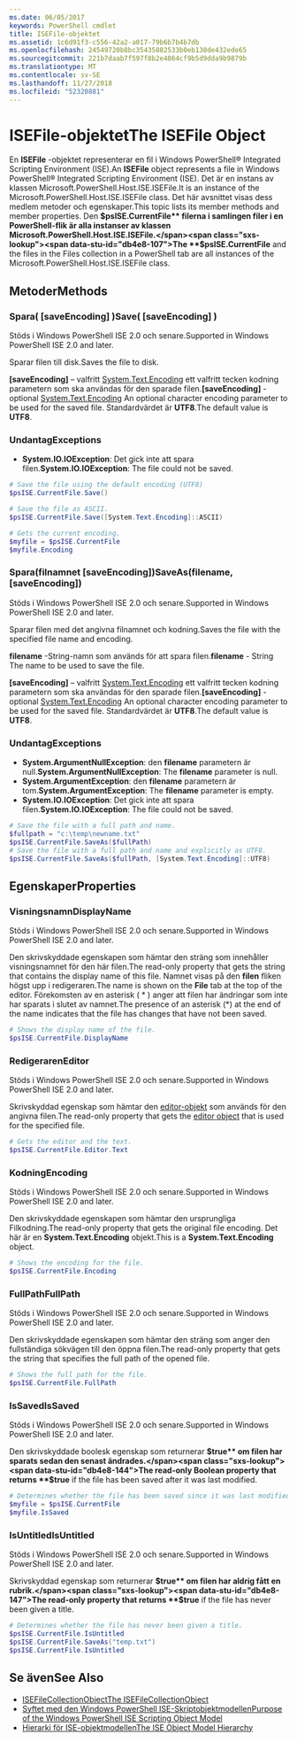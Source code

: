 ```yaml
---
ms.date: 06/05/2017
keywords: PowerShell cmdlet
title: ISEFile-objektet
ms.assetid: 1c6d91f3-c556-42a2-a017-79b6b7b4b7db
ms.openlocfilehash: 24549720b8bc35435882533b0eb138de432ede65
ms.sourcegitcommit: 221b7daab7f597f8b2e4864cf9b5d9dda9b9879b
ms.translationtype: MT
ms.contentlocale: sv-SE
ms.lasthandoff: 11/27/2018
ms.locfileid: "52320881"
---
```

# <a name="the-isefile-object"></a><span data-ttu-id="db4e8-103">ISEFile-objektet</span><span class="sxs-lookup"><span data-stu-id="db4e8-103">The ISEFile Object</span></span>

<span data-ttu-id="db4e8-104">En **ISEFile** -objektet representerar en fil i Windows PowerShell® Integrated Scripting Environment (ISE).</span><span class="sxs-lookup"><span data-stu-id="db4e8-104">An **ISEFile** object represents a file in Windows PowerShell® Integrated Scripting Environment (ISE).</span></span> <span data-ttu-id="db4e8-105">Det är en instans av klassen Microsoft.PowerShell.Host.ISE.ISEFile.</span><span class="sxs-lookup"><span data-stu-id="db4e8-105">It is an instance of the Microsoft.PowerShell.Host.ISE.ISEFile class.</span></span> <span data-ttu-id="db4e8-106">Det här avsnittet visas dess medlem metoder och egenskaper.</span><span class="sxs-lookup"><span data-stu-id="db4e8-106">This topic lists its member methods and member properties.</span></span> <span data-ttu-id="db4e8-107">Den **$psISE.CurrentFile** filerna i samlingen filer i en PowerShell-flik är alla instanser av klassen Microsoft.PowerShell.Host.ISE.ISEFile.</span><span class="sxs-lookup"><span data-stu-id="db4e8-107">The **$psISE.CurrentFile** and the files in the Files collection in a PowerShell tab are all instances of the Microsoft.PowerShell.Host.ISE.ISEFile class.</span></span>

## <a name="methods"></a><span data-ttu-id="db4e8-108">Metoder</span><span class="sxs-lookup"><span data-stu-id="db4e8-108">Methods</span></span>

### <a name="save-saveencoding-"></a><span data-ttu-id="db4e8-109">Spara\( \[saveEncoding\] \)</span><span class="sxs-lookup"><span data-stu-id="db4e8-109">Save\( \[saveEncoding\] \)</span></span>

<span data-ttu-id="db4e8-110">Stöds i Windows PowerShell ISE 2.0 och senare.</span><span class="sxs-lookup"><span data-stu-id="db4e8-110">Supported in Windows PowerShell ISE 2.0 and later.</span></span>

<span data-ttu-id="db4e8-111">Sparar filen till disk.</span><span class="sxs-lookup"><span data-stu-id="db4e8-111">Saves the file to disk.</span></span>

<span data-ttu-id="db4e8-112">**\[saveEncoding\]**  – valfritt [System.Text.Encoding](https://msdn.microsoft.com/library/system.text.encoding.aspx) ett valfritt tecken kodning parametern som ska användas för den sparade filen.</span><span class="sxs-lookup"><span data-stu-id="db4e8-112">**\[saveEncoding\]** - optional [System.Text.Encoding](https://msdn.microsoft.com/library/system.text.encoding.aspx) An optional character encoding parameter to be used for the saved file.</span></span> <span data-ttu-id="db4e8-113">Standardvärdet är **UTF8**.</span><span class="sxs-lookup"><span data-stu-id="db4e8-113">The default value is **UTF8**.</span></span>

### <a name="exceptions"></a><span data-ttu-id="db4e8-114">Undantag</span><span class="sxs-lookup"><span data-stu-id="db4e8-114">Exceptions</span></span>

- <span data-ttu-id="db4e8-115">**System.IO.IOException**: Det gick inte att spara filen.</span><span class="sxs-lookup"><span data-stu-id="db4e8-115">**System.IO.IOException**: The file could not be saved.</span></span>

```powershell
# Save the file using the default encoding (UTF8)
$psISE.CurrentFile.Save()

# Save the file as ASCII.
$psISE.CurrentFile.Save([System.Text.Encoding]::ASCII)

# Gets the current encoding.
$myfile = $psISE.CurrentFile
$myfile.Encoding
```

### <a name="saveasfilename-saveencoding"></a><span data-ttu-id="db4e8-116">Spara\(filnamnet \[saveEncoding\]\)</span><span class="sxs-lookup"><span data-stu-id="db4e8-116">SaveAs\(filename, \[saveEncoding\]\)</span></span>

<span data-ttu-id="db4e8-117">Stöds i Windows PowerShell ISE 2.0 och senare.</span><span class="sxs-lookup"><span data-stu-id="db4e8-117">Supported in Windows PowerShell ISE 2.0 and later.</span></span>

<span data-ttu-id="db4e8-118">Sparar filen med det angivna filnamnet och kodning.</span><span class="sxs-lookup"><span data-stu-id="db4e8-118">Saves the file with the specified file name and encoding.</span></span>

<span data-ttu-id="db4e8-119">**filename** -String-namn som används för att spara filen.</span><span class="sxs-lookup"><span data-stu-id="db4e8-119">**filename** - String The name to be used to save the file.</span></span>

<span data-ttu-id="db4e8-120">**\[saveEncoding\]**  – valfritt [System.Text.Encoding](https://msdn.microsoft.com/library/system.text.encoding.aspx) ett valfritt tecken kodning parametern som ska användas för den sparade filen.</span><span class="sxs-lookup"><span data-stu-id="db4e8-120">**\[saveEncoding\]** - optional [System.Text.Encoding](https://msdn.microsoft.com/library/system.text.encoding.aspx) An optional character encoding parameter to be used for the saved file.</span></span> <span data-ttu-id="db4e8-121">Standardvärdet är **UTF8**.</span><span class="sxs-lookup"><span data-stu-id="db4e8-121">The default value is **UTF8**.</span></span>

### <a name="exceptions"></a><span data-ttu-id="db4e8-122">Undantag</span><span class="sxs-lookup"><span data-stu-id="db4e8-122">Exceptions</span></span>

- <span data-ttu-id="db4e8-123">**System.ArgumentNullException**: den **filename** parametern är null.</span><span class="sxs-lookup"><span data-stu-id="db4e8-123">**System.ArgumentNullException**: The **filename** parameter is null.</span></span>
- <span data-ttu-id="db4e8-124">**System.ArgumentException**: den **filename** parametern är tom.</span><span class="sxs-lookup"><span data-stu-id="db4e8-124">**System.ArgumentException**: The **filename** parameter is empty.</span></span>
- <span data-ttu-id="db4e8-125">**System.IO.IOException**: Det gick inte att spara filen.</span><span class="sxs-lookup"><span data-stu-id="db4e8-125">**System.IO.IOException**: The file could not be saved.</span></span>

```powershell
# Save the file with a full path and name.
$fullpath = "c:\temp\newname.txt"
$psISE.CurrentFile.SaveAs($fullPath)
# Save the file with a full path and name and explicitly as UTF8.
$psISE.CurrentFile.SaveAs($fullPath, [System.Text.Encoding]::UTF8)
```

## <a name="properties"></a><span data-ttu-id="db4e8-126">Egenskaper</span><span class="sxs-lookup"><span data-stu-id="db4e8-126">Properties</span></span>

### <a name="displayname"></a><span data-ttu-id="db4e8-127">Visningsnamn</span><span class="sxs-lookup"><span data-stu-id="db4e8-127">DisplayName</span></span>

<span data-ttu-id="db4e8-128">Stöds i Windows PowerShell ISE 2.0 och senare.</span><span class="sxs-lookup"><span data-stu-id="db4e8-128">Supported in Windows PowerShell ISE 2.0 and later.</span></span>

<span data-ttu-id="db4e8-129">Den skrivskyddade egenskapen som hämtar den sträng som innehåller visningsnamnet för den här filen.</span><span class="sxs-lookup"><span data-stu-id="db4e8-129">The read-only property that gets the string that contains the display name of this file.</span></span> <span data-ttu-id="db4e8-130">Namnet visas på den **filen** fliken högst upp i redigeraren.</span><span class="sxs-lookup"><span data-stu-id="db4e8-130">The name is shown on the **File** tab at the top of the editor.</span></span> <span data-ttu-id="db4e8-131">Förekomsten av en asterisk \( \* \) anger att filen har ändringar som inte har sparats i slutet av namnet.</span><span class="sxs-lookup"><span data-stu-id="db4e8-131">The presence of an asterisk \(\*\) at the end of the name indicates that the file has changes that have not been saved.</span></span>

```powershell
# Shows the display name of the file.
$psISE.CurrentFile.DisplayName
```

### <a name="editor"></a><span data-ttu-id="db4e8-132">Redigeraren</span><span class="sxs-lookup"><span data-stu-id="db4e8-132">Editor</span></span>

<span data-ttu-id="db4e8-133">Stöds i Windows PowerShell ISE 2.0 och senare.</span><span class="sxs-lookup"><span data-stu-id="db4e8-133">Supported in Windows PowerShell ISE 2.0 and later.</span></span>

<span data-ttu-id="db4e8-134">Skrivskyddad egenskap som hämtar den [editor-objekt](The-ISEEditor-Object.md) som används för den angivna filen.</span><span class="sxs-lookup"><span data-stu-id="db4e8-134">The read-only property that gets the [editor object](The-ISEEditor-Object.md) that is used for the specified file.</span></span>

```powershell
# Gets the editor and the text.
$psISE.CurrentFile.Editor.Text
```

### <a name="encoding"></a><span data-ttu-id="db4e8-135">Kodning</span><span class="sxs-lookup"><span data-stu-id="db4e8-135">Encoding</span></span>

<span data-ttu-id="db4e8-136">Stöds i Windows PowerShell ISE 2.0 och senare.</span><span class="sxs-lookup"><span data-stu-id="db4e8-136">Supported in Windows PowerShell ISE 2.0 and later.</span></span>

<span data-ttu-id="db4e8-137">Den skrivskyddade egenskapen som hämtar den ursprungliga Filkodning.</span><span class="sxs-lookup"><span data-stu-id="db4e8-137">The read-only property that gets the original file encoding.</span></span> <span data-ttu-id="db4e8-138">Det här är en **System.Text.Encoding** objekt.</span><span class="sxs-lookup"><span data-stu-id="db4e8-138">This is a **System.Text.Encoding** object.</span></span>

```powershell
# Shows the encoding for the file.
$psISE.CurrentFile.Encoding
```

### <a name="fullpath"></a><span data-ttu-id="db4e8-139">FullPath</span><span class="sxs-lookup"><span data-stu-id="db4e8-139">FullPath</span></span>

<span data-ttu-id="db4e8-140">Stöds i Windows PowerShell ISE 2.0 och senare.</span><span class="sxs-lookup"><span data-stu-id="db4e8-140">Supported in Windows PowerShell ISE 2.0 and later.</span></span>

<span data-ttu-id="db4e8-141">Den skrivskyddade egenskapen som hämtar den sträng som anger den fullständiga sökvägen till den öppna filen.</span><span class="sxs-lookup"><span data-stu-id="db4e8-141">The read-only property that gets the string that specifies the full path of the opened file.</span></span>

```powershell
# Shows the full path for the file.
$psISE.CurrentFile.FullPath
```

### <a name="issaved"></a><span data-ttu-id="db4e8-142">IsSaved</span><span class="sxs-lookup"><span data-stu-id="db4e8-142">IsSaved</span></span>

<span data-ttu-id="db4e8-143">Stöds i Windows PowerShell ISE 2.0 och senare.</span><span class="sxs-lookup"><span data-stu-id="db4e8-143">Supported in Windows PowerShell ISE 2.0 and later.</span></span>

<span data-ttu-id="db4e8-144">Den skrivskyddade boolesk egenskap som returnerar **$true** om filen har sparats sedan den senast ändrades.</span><span class="sxs-lookup"><span data-stu-id="db4e8-144">The read-only Boolean property that returns **$true** if the file has been saved after it was last modified.</span></span>

```powershell
# Determines whether the file has been saved since it was last modified.
$myfile = $psISE.CurrentFile
$myfile.IsSaved
```

### <a name="isuntitled"></a><span data-ttu-id="db4e8-145">IsUntitled</span><span class="sxs-lookup"><span data-stu-id="db4e8-145">IsUntitled</span></span>

<span data-ttu-id="db4e8-146">Stöds i Windows PowerShell ISE 2.0 och senare.</span><span class="sxs-lookup"><span data-stu-id="db4e8-146">Supported in Windows PowerShell ISE 2.0 and later.</span></span>

<span data-ttu-id="db4e8-147">Skrivskyddad egenskap som returnerar **$true** om filen har aldrig fått en rubrik.</span><span class="sxs-lookup"><span data-stu-id="db4e8-147">The read-only property that returns **$true** if the file has never been given a title.</span></span>

```powershell
# Determines whether the file has never been given a title.
$psISE.CurrentFile.IsUntitled
$psISE.CurrentFile.SaveAs("temp.txt")
$psISE.CurrentFile.IsUntitled
```

## <a name="see-also"></a><span data-ttu-id="db4e8-148">Se även</span><span class="sxs-lookup"><span data-stu-id="db4e8-148">See Also</span></span>

- [<span data-ttu-id="db4e8-149">ISEFileCollectionObject</span><span class="sxs-lookup"><span data-stu-id="db4e8-149">The ISEFileCollectionObject</span></span>](The-ISEFileCollection-Object.md)
- [<span data-ttu-id="db4e8-150">Syftet med den Windows PowerShell ISE-Skriptobjektmodellen</span><span class="sxs-lookup"><span data-stu-id="db4e8-150">Purpose of the Windows PowerShell ISE Scripting Object Model</span></span>](Purpose-of-the-Windows-PowerShell-ISE-Scripting-Object-Model.md)
- [<span data-ttu-id="db4e8-151">Hierarki för ISE-objektmodellen</span><span class="sxs-lookup"><span data-stu-id="db4e8-151">The ISE Object Model Hierarchy</span></span>](The-ISE-Object-Model-Hierarchy.md)